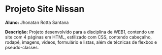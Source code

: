# Projeto Site Nissan

**Aluno:** Jhonatan Rotta Santana

**Descrição:** Projeto desenvolvido para a disciplina de WEB1, contendo um site com 4 páginas em HTML, estilizado com CSS, contendo cabeçalho, rodapé, imagens, vídeos, formulário e listas, além de técnicas de flexbox e pseudo-classes.
